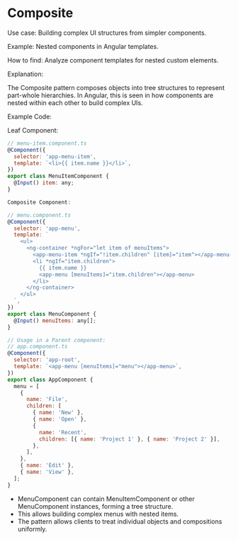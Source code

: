 # Composite

Use case: Building complex UI structures from simpler components.

Example: Nested components in Angular templates.

How to find: Analyze component templates for nested custom elements.

Explanation:

The Composite pattern composes objects into tree structures to represent part-whole hierarchies. In Angular, this is seen in how components are nested within each other to build complex UIs.

Example Code:

Leaf Component:

```js
// menu-item.component.ts
@Component({
  selector: 'app-menu-item',
  template: `<li>{{ item.name }}</li>`,
})
export class MenuItemComponent {
  @Input() item: any;
}

Composite Component:

// menu.component.ts
@Component({
  selector: 'app-menu',
  template: `
    <ul>
      <ng-container *ngFor="let item of menuItems">
        <app-menu-item *ngIf="!item.children" [item]="item"></app-menu-item>
        <li *ngIf="item.children">
          {{ item.name }}
          <app-menu [menuItems]="item.children"></app-menu>
        </li>
      </ng-container>
    </ul>
  `,
})
export class MenuComponent {
  @Input() menuItems: any[];
}

// Usage in a Parent component:
// app.component.ts
@Component({
  selector: 'app-root',
  template: `<app-menu [menuItems]="menu"></app-menu>`,
})
export class AppComponent {
  menu = [
    {
      name: 'File',
      children: [
        { name: 'New' },
        { name: 'Open' },
        {
          name: 'Recent',
          children: [{ name: 'Project 1' }, { name: 'Project 2' }],
        },
      ],
    },
    { name: 'Edit' },
    { name: 'View' },
  ];
}
```

- MenuComponent can contain MenuItemComponent or other MenuComponent instances, forming a tree structure.
- This allows building complex menus with nested items.
- The pattern allows clients to treat individual objects and compositions uniformly.
